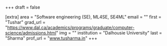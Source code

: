 +++
draft = false

[extra]
area = "Software engineering (SE), ML4SE, SE4ML"
email = ""
first = "Tushar"
grad_url = "https://www.dal.ca/academics/programs/graduate/computer-science/admissions.html"
img = ""
institution = "Dalhousie University"
last = "Sharma"
prof_url = "www.tusharma.in"
+++